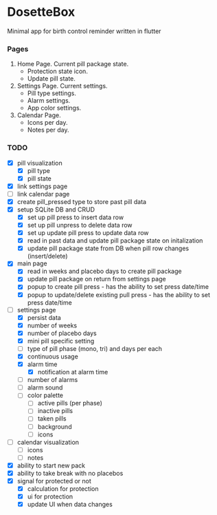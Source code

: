 # DosetteBox
Minimal app for birth control reminder written in flutter


### Pages
1. Home Page. Current pill package state.
     * Protection state icon.
     * Update pill state.
2. Settings Page. Current settings. 
    * Pill type settings.
    * Alarm settings.
    * App color settings.
3. Calendar Page. 
    * Icons per day.
    * Notes per day.


### TODO
- [x] pill visualization
  - [x] pill type
  - [x] pill state
- [x] link settings page
- [ ] link calendar page
- [x] create pill_pressed type to store past pill data
- [x] setup SQLite DB and CRUD
  - [x] set up pill press to insert data row
  - [x] set up pill unpress to delete data row
  - [x] set up update pill press to update data row
  - [x] read in past data and update pill package state on initalization
  - [x] update pill package state from DB when pill row changes (insert/delete)

- [x] main page
  - [x] read in weeks and placebo days to create pill package
  - [x] update pill package on return from settings page
  - [x] popup to create pill press - has the ability to set press date/time
  - [x] popup to update/delete existing pull press - has the ability to set press date/time

- [ ] settings page
  - [x] persist data
  - [x] number of weeks
  - [x] number of placebo days
  - [x] mini pill specific setting
  - [ ] type of pill phase (mono, tri) and days per each
  - [x] continuous usage
  - [x] alarm time
    - [x] notification at alarm time
  - [ ] number of alarms
  - [ ] alarm sound
  - [ ] color palette
    - [ ] active pills (per phase)
    - [ ] inactive pills
    - [ ] taken pills
    - [ ] background 
    - [ ] icons
  
- [ ] calendar visualization
  - [ ] icons
  - [ ] notes
  
- [x] ability to start new pack
- [x] ability to take break with no placebos
- [x] signal for protected or not
  - [x] calculation for protection
  - [x] ui for protection
  - [x] update UI when data changes
